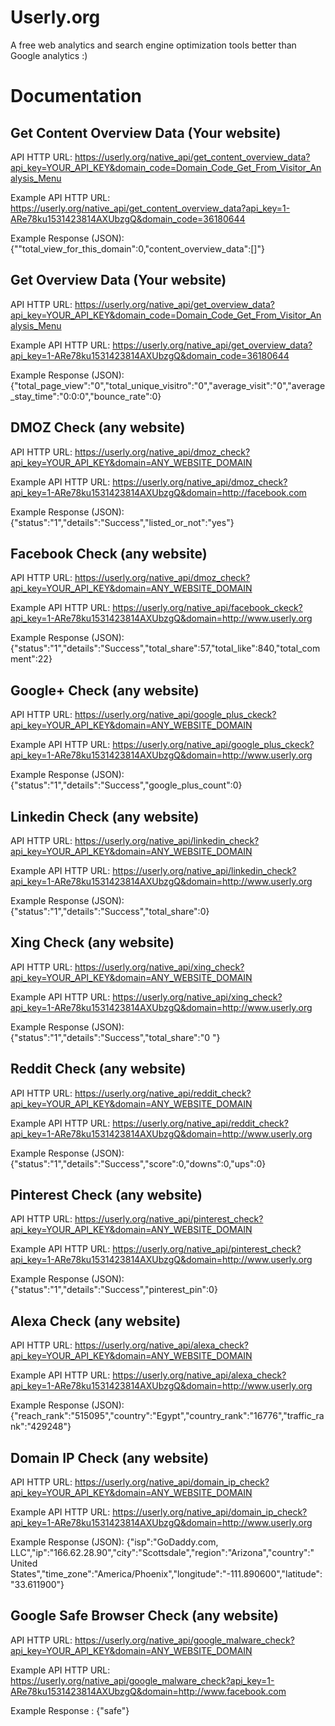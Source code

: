 # Userly.org 

A free web analytics and search engine optimization tools better than Google analytics :)

# Documentation

## Get Content Overview Data (Your website)

API HTTP URL:
https://userly.org/native_api/get_content_overview_data?api_key=YOUR_API_KEY&domain_code=Domain_Code_Get_From_Visitor_Analysis_Menu

Example API HTTP URL:
https://userly.org/native_api/get_content_overview_data?api_key=1-ARe78ku1531423814AXUbzgQ&domain_code=36180644

Example Response (JSON):
{""total_view_for_this_domain":0,"content_overview_data":[]"}

## Get Overview Data (Your website)

API HTTP URL:
https://userly.org/native_api/get_overview_data?api_key=YOUR_API_KEY&domain_code=Domain_Code_Get_From_Visitor_Analysis_Menu

Example API HTTP URL:
https://userly.org/native_api/get_overview_data?api_key=1-ARe78ku1531423814AXUbzgQ&domain_code=36180644

Example Response (JSON):
{"total_page_view":"0","total_unique_visitro":"0","average_visit":"0","average_stay_time":"0:0:0","bounce_rate":0}

## DMOZ Check (any website)

API HTTP URL:
https://userly.org/native_api/dmoz_check?api_key=YOUR_API_KEY&domain=ANY_WEBSITE_DOMAIN

Example API HTTP URL:
https://userly.org/native_api/dmoz_check?api_key=1-ARe78ku1531423814AXUbzgQ&domain=http://facebook.com

Example Response (JSON):
{"status":"1","details":"Success","listed_or_not":"yes"}

## Facebook Check (any website)

API HTTP URL:
https://userly.org/native_api/dmoz_check?api_key=YOUR_API_KEY&domain=ANY_WEBSITE_DOMAIN

Example API HTTP URL:
https://userly.org/native_api/facebook_ckeck?api_key=1-ARe78ku1531423814AXUbzgQ&domain=http://www.userly.org

Example Response (JSON):
{"status":"1","details":"Success","total_share":57,"total_like":840,"total_comment":22}

## Google+ Check (any website)

API HTTP URL:
https://userly.org/native_api/google_plus_ckeck?api_key=YOUR_API_KEY&domain=ANY_WEBSITE_DOMAIN

Example API HTTP URL:
https://userly.org/native_api/google_plus_ckeck?api_key=1-ARe78ku1531423814AXUbzgQ&domain=http://www.userly.org

Example Response (JSON):
{"status":"1","details":"Success","google_plus_count":0}

## Linkedin Check (any website)

API HTTP URL:
https://userly.org/native_api/linkedin_check?api_key=YOUR_API_KEY&domain=ANY_WEBSITE_DOMAIN

Example API HTTP URL:
https://userly.org/native_api/linkedin_check?api_key=1-ARe78ku1531423814AXUbzgQ&domain=http://www.userly.org

Example Response (JSON):
{"status":"1","details":"Success","total_share":0}

## Xing Check (any website)

API HTTP URL:
https://userly.org/native_api/xing_check?api_key=YOUR_API_KEY&domain=ANY_WEBSITE_DOMAIN

Example API HTTP URL:
https://userly.org/native_api/xing_check?api_key=1-ARe78ku1531423814AXUbzgQ&domain=http://www.userly.org

Example Response (JSON):
{"status":"1","details":"Success","total_share":"0 "}

## Reddit Check (any website)

API HTTP URL:
https://userly.org/native_api/reddit_check?api_key=YOUR_API_KEY&domain=ANY_WEBSITE_DOMAIN

Example API HTTP URL:
https://userly.org/native_api/reddit_check?api_key=1-ARe78ku1531423814AXUbzgQ&domain=http://www.userly.org

Example Response (JSON):
{"status":"1","details":"Success","score":0,"downs":0,"ups":0}

## Pinterest Check (any website)

API HTTP URL:
https://userly.org/native_api/pinterest_check?api_key=YOUR_API_KEY&domain=ANY_WEBSITE_DOMAIN

Example API HTTP URL:
https://userly.org/native_api/pinterest_check?api_key=1-ARe78ku1531423814AXUbzgQ&domain=http://www.userly.org

Example Response (JSON):
{"status":"1","details":"Success","pinterest_pin":0}

## Alexa Check (any website)

API HTTP URL:
https://userly.org/native_api/alexa_check?api_key=YOUR_API_KEY&domain=ANY_WEBSITE_DOMAIN

Example API HTTP URL:
https://userly.org/native_api/alexa_check?api_key=1-ARe78ku1531423814AXUbzgQ&domain=http://www.userly.org

Example Response (JSON):
{"reach_rank":"515095","country":"Egypt","country_rank":"16776","traffic_rank":"429248"}

## Domain IP Check (any website)

API HTTP URL:
https://userly.org/native_api/domain_ip_check?api_key=YOUR_API_KEY&domain=ANY_WEBSITE_DOMAIN

Example API HTTP URL:
https://userly.org/native_api/domain_ip_check?api_key=1-ARe78ku1531423814AXUbzgQ&domain=http://www.userly.org

Example Response (JSON):
{"isp":"GoDaddy.com, LLC","ip":"166.62.28.90","city":"Scottsdale","region":"Arizona","country":" United States","time_zone":"America\/Phoenix","longitude":"-111.890600","latitude":"33.611900"}

## Google Safe Browser Check (any website)

API HTTP URL:
https://userly.org/native_api/google_malware_check?api_key=YOUR_API_KEY&domain=ANY_WEBSITE_DOMAIN

Example API HTTP URL:
https://userly.org/native_api/google_malware_check?api_key=1-ARe78ku1531423814AXUbzgQ&domain=http://www.facebook.com

Example Response :
{"safe"}
